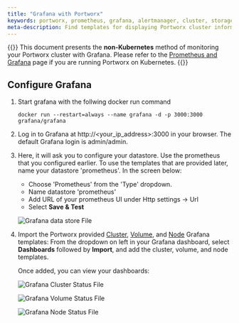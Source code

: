 ```yaml
---
title: "Grafana with Portworx"
keywords: portworx, prometheus, grafana, alertmanager, cluster, storage
meta-description: Find templates for displaying Portworx cluster information within Grafana.
---
```


{{<info>}}
This document presents the **non-Kubernetes** method of monitoring your Portworx cluster with Grafana. Please refer to the [Prometheus and Grafana](/portworx-install-with-kubernetes/operate-and-maintain-on-kubernetes/monitoring/monitoring-px-prometheusandgrafana.1/) page if you are running Portworx on Kubernetes.
{{</info>}}


## Configure Grafana

1. Start grafana with the follwing docker run command

      ```text
      docker run --restart=always --name grafana -d -p 3000:3000 grafana/grafana
      ```

2. Log in to Grafana at http://<your_ip_address>:3000 in your browser. The default Grafana login is admin/admin.

3. Here, it will ask you to configure your datastore. Use the prometheus that you configured earlier. To use the templates that are provided later, name your datastore 'prometheus'. In the screen below:

      * Choose 'Prometheus' from the 'Type' dropdown.
      * Name datastore 'prometheus'
      * Add URL of your prometheus UI under Http settings -&gt; Url
      * Select **Save & Test**

      ![Grafana data store File](/img/grafana_datastore.png "Grafana data store File")

4. Import the Portworx provided [Cluster](https://github.com/portworx/pxdocs/blob/2.2/content/install-with-other/operate-and-maintain/monitoring/grafana/Portworx_Cluster_Dashboard_Jan_2019_No_AM.json), [Volume](https://github.com/portworx/pxdocs/blob/2.2/content/install-with-other/operate-and-maintain/monitoring/grafana/Portworx_Volume_Dashboard_Sep_2018.json), and [Node](https://github.com/portworx/pxdocs/blob/2.2/content/install-with-other/operate-and-maintain/monitoring/grafana/Portworx_Node_Dashboard_Sep_2018_No_AM.json) Grafana templates: From the dropdown on left in your Grafana dashboard, select **Dashboards** followed by **Import**, and add the cluster, volume, and node templates.

      Once added, you can view your dashboards:

      ![Grafana Cluster Status File](/img/grafanaClusterStatus.png "Grafana Cluster Status File")

      ![Grafana Volume Status File](/img/grafanaVolumeStatus.png "Grafana Volume Status File")

      ![Grafana Node Status File](/img/grafanaVolumeStatus.png "Grafana Volume Status File")

<!-- are these the same as what's linked through GitHub above? If so, we should probably just show them using one method or the other.
## Cluster Template for Grafana
Use [this template](Cluster_Template.json) to display Portworx cluster details in Grafana

## Volume Template for Grafana
Use [this template](Volume_Template.json) to display Portworx volume details in Grafana
-->

